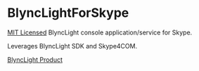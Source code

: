 # BlyncLightForSkype

[MIT Licensed](https://github.com/josh-leeming/BlyncLightForSkype/blob/master/LICENSE) BlyncLight console application/service for Skype. 

Leverages BlyncLight SDK and Skype4COM.

[BlyncLight Product](http://www.blynclight.com/products/blync-light?variant=328886579)
